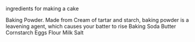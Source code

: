 ingredients for making a cake

Baking Powder. Made from Cream of tartar and starch, baking powder is a leavening agent, which causes your batter to rise
Baking Soda
Butter
Cornstarch
Eggs
Flour
Milk 
Salt